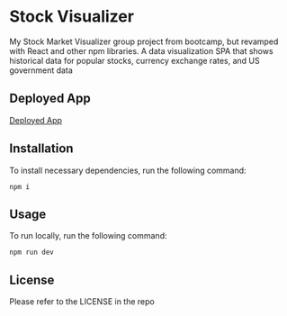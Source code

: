 # Stock Visualizer

My Stock Market Visualizer group project from bootcamp, but revamped with React and other npm libraries. A data visualization SPA that shows historical data for popular stocks, currency exchange rates, and US government data

## Deployed App

[Deployed App](https://jason-lieb.github.io/stock-visualizer/)

## Installation

To install necessary dependencies, run the following command:

```
npm i
```

## Usage

To run locally, run the following command:

```
npm run dev
```

## License

Please refer to the LICENSE in the repo
